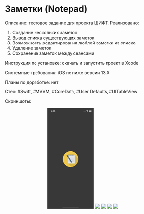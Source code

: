 # Заметки (Notepad)

Описание: тестовое задание для проекта ШИФТ. Реализовано:
1. Создание нескольких заметок
2. Вывод списка существующих заметок
3. Возможность редактирования люблой заметки из списка
4. Удаление заметок
5. Сохранение заметок между сеансами
   
Инструкция по установке: скачать и запустить проект в Xcode

Системные требования: iOS не ниже версии 13.0

Планы по доработке: нет

Стек: #Swift, #MVVM, #CoreData, #User Defaults, #UITableView

Скриншоты:

<div align="center">
    <img src="/Notepad/Screenshots/01_launchScreen.png?raw=true" width="150px"</img>
    <img src="/Screenshots/02_note.png?raw=true" width="150px"</img>
    <img src="/Screenshots/03_createNote.png?raw=true" width="150px"</img>
    <img src="/Screenshots/04_edit.png?raw=true" width="150px"</img>
    <img src="/Screenshots/05_deleteNote.png?raw=true" width="150px"</img>
</div>
